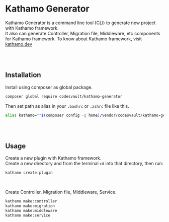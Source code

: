 # Kathamo Generator
Kathamo Generator is a command line tool (CLI) to generate new project with Kathamo framework.
<br>
It also can generate Controller, Migration file, Middleware, etc components for Kathamo framework. To know about Kathamo framework, visit [kathamo.dev](https://kathamo.dev)

<br>
<br>

## Installation

Install using composer as global package.
```bash
composer global require codesvault/kathamo-generator
```

Then set path as alias in your `.bashrc` or `.zshrc` file like this.
```bash
alias kathamo=""$(composer config -g home)/vendor/codesvault/kathamo-generator/bin/kathamo""
```

<br>
<br>

## Usage

Create a new plugin with Kathamo framework.
<br>
Create a new directory and from the terminal `cd` into that directory, then run:

```php bash
kathamo create:plugin
```

<br>

Create Controller, Migration file, Middleware, Service.

```php bash
kathamo make:controller
kathamo make:migration
kathamo make:middleware
kathamo make:service
```
